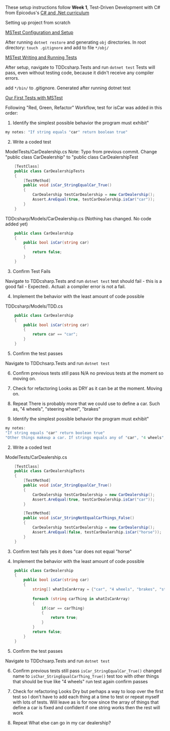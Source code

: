 
These setup instructions follow **Week 1**, Test-Driven Development with C# from Epicodus's [C# and .Net curriculum](https://www.learnhowtoprogram.com/c-and-net)

Setting up project from scratch

[MSTest Configuration and Setup](https://www.learnhowtoprogram.com/c-and-net/test-driven-development-with-c/mstest-configuration-and-setup)

After running `dotnet restore` and generating `obj` directories. In root directory:
    `touch .gitignore` and add to file `*/obj/`

[MSTest Writing and Running Tests](https://www.learnhowtoprogram.com/c-and-net/test-driven-development-with-c/mstest-writing-and-running-tests)

After setup, navigate to TDDcsharp.Tests and run `dotnet test`
Tests will pass, even without testing code, because it didn't receive any compiler errors.

add `*/bin/` to .gitignore. Generated after running dotnet test

[Our First Tests with MSTest](https://www.learnhowtoprogram.com/c-and-net/test-driven-development-with-c/our-first-tests-with-mstest)

Following "Red, Green, Refactor" Workflow, test for isCar was added in this order:

1. Identify the simplest possible behavior the program must exhibit"

```csharp
my notes: "If string equals "car" return boolean true"
```

2. Write a coded test

ModelTests/CarDealership.cs
Note: Typo from previous commit. Change "public class CarDealership" to "public class CarDealershipTest
```csharp
    [TestClass]
    public class CarDealershipTests
    {
        [TestMethod]
        public void isCar_StringEqualCar_True()
        {
            CarDealership testCarDealership = new CarDealership();
            Assert.AreEqual(true, testCarDealership.isCar("car"));
        }
    }
```


TDDcsharp/Models/CarDealership.cs 
(Nothing has changed. No code added yet)
```csharp
    public class CarDealership
    {
        public bool isCar(string car)
        {
            return false;
        }
    }
```

3. Confirm Test Fails

Navigate to TDDcsharp.Tests and run `dotnet test`
test should fail - this is a good fail - Expected:<True>. Actual:<False>
a compiler error is not a fail.

4. Implement the behavior with the least amount of code possible

TDDcsharp/Models/TDD.cs 
```csharp
    public class CarDealership
    {
        public bool isCar(string car)
        {
            return car == "car";
        }
    }
```

5. Confirm the test passes

Navigate to TDDchsarp.Tests and run `dotnet test`

6. Confirm previous tests still pass
    N/A no previous tests at the moment so moving on.

7. Check for refactoring
    Looks as DRY as it can be at the moment. Moving on.

8. Repeat
    There is probably more that we could use to define a car. Such as, "4 wheels", "steering wheel", "brakes"

1. Identify the simplest possible behavior the program must exhibit"

```csharp
my notes: 
"If string equals "car" return boolean true"
"Other things makeup a car. If strings equals any of "car", "4 wheels", "steering wheel", "brakes" return boolean true
```
2. Write a coded test

ModelTests/CarDealership.cs
```csharp
    [TestClass]
    public class CarDealershipTests
    {
        [TestMethod]
        public void isCar_StringEqualCar_True()
        {
            CarDealership testCarDealership = new CarDealership();
            Assert.AreEqual(true, testCarDealership.isCar("car"));
        }

        [TestMethod]
        public void isCar_StringNotEqualCarThings_False()
        {
            CarDealership testCarDealership = new CarDealership();
            Assert.AreEqual(false, testCarDealership.isCar("horse"));
        }
    }
```

3. Confirm test fails
    yes it does "car does not equal "horse"

4. Implement the behavior with the least amount of code possible

```csharp
    public class CarDealership
    {
        public bool isCar(string car)
        {
            string[] whatIsCarArray = {"car", "4 wheels", "brakes", "steering wheel"};
            
            foreach (string carThing in whatIsCarArray)
            {
                if(car == carThing)
                {
                    return true;
                }
            }
            return false;
        }
    }
```

5. Confirm the test passes

Navigate to TDDchsarp.Tests and run `dotnet test`

6. Confirm previous tests still pass
    `isCar_StringEqualCar_True()`
    changed name to `isChar_StringEqualCarThing_True()`
    test too with other things that should be true like "4 wheels"
    run test again
    confirm passes

7. Check for refactoring
    Looks Dry but perhaps a way to loop over the first test so I don't have to add each thing at a time to test or repeat myself with lots of tests. Will leave as is for now since the array of things that define a car is fixed and confident if one string works then the rest will work

8. Repeat
    What else can go in my car dealership?
